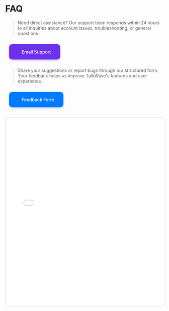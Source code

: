# FAQ

<div class="support-container">
<div class="button-group">

> Need direct assistance? Our support team responds within 24 hours to all inquiries about account issues, troubleshooting, or general questions.


  <a href="mailto:talkwave.fun@gmail.com" class="action-btn purple">
    <i class="fas fa-envelope"></i>
    Email Support
  </a>

> Share your suggestions or report bugs through our structured form. Your feedback helps us improve TalkWave's features and user experience.


  <a href="https://tally.so/r/mOVvD8" class="action-btn blue" target="_blank">
    <i class="fas fa-comment-alt"></i>
    Feedback Form
  </a>
</div>

<iframe src="/app/docs/#/faq" class="faq-frame"></iframe>
</div>

<style>
/* 按钮样式增强 */
.action-btn {
  display: inline-flex;
  align-items: center;
  gap: 10px;
  padding: 14px 28px;
  margin: 12px;
  border-radius: 10px;
  font-weight: 500;
  text-decoration: none !important;
  transition: all 0.3s ease;
  border: 2px solid transparent;
}

.action-btn.purple {
  background: #6D31ED;
  color: white !important;
  box-shadow: 0 4px 6px rgba(109, 49, 237, 0.2);
}

.action-btn.blue {
  background: #007AFF;
  color: white !important;
  box-shadow: 0 4px 6px rgba(0, 122, 255, 0.2);
}

.action-btn:hover {
  transform: translateY(-2px);
  opacity: 0.9;
}

/* 框架样式 */
.faq-frame {
  width: 100%;
  height: 600px;
  border: 1px solid rgba(109, 49, 237, 0.2);
  border-radius: 12px;
  margin-top: 20px;
  background: rgba(255,255,255,0.05);
}

/* 响应式布局 */
@media (max-width: 768px) {
  .button-group {
    display: flex;
    flex-direction: column;
  }
  
  .action-btn {
    width: calc(100% - 24px);
    margin: 8px 12px;
    justify-content: center;
  }
  
  .faq-frame {
    height: 400px;
  }
}
</style>